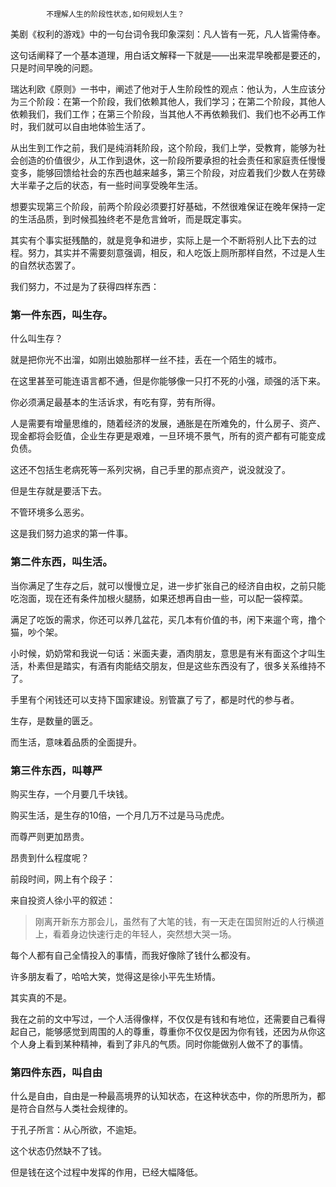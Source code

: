 			不理解人生的阶段性状态,如何规划人生？

美剧《权利的游戏》中的一句台词令我印象深刻：凡人皆有一死，凡人皆需侍奉。

这句话阐释了一个基本道理，用白话文解释一下就是——出来混早晚都是要还的，只是时间早晚的问题。

瑞达利欧《原则》一书中，阐述了他对于人生阶段性的观点：他认为，人生应该分为三个阶段：在第一个阶段，我们依赖其他人，我们学习；在第二个阶段，其他人依赖我们，我们工作；在第三个阶段，当其他人不再依赖我们、我们也不必再工作时，我们就可以自由地体验生活了。

从出生到工作之前，我们是纯消耗阶段，这个阶段，我们上学，受教育，能够为社会创造的价值很少，从工作到退休，这一阶段所要承担的社会责任和家庭责任慢慢变多，能够回馈给社会的东西也越来越多，第三个阶段，对应着我们少数人在劳碌大半辈子之后的状态，有一些时间享受晚年生活。

想要实现第三个阶段，前两个阶段必须要打好基础，不然很难保证在晚年保持一定的生活品质，到时候孤独终老不是危言耸听，而是既定事实。

其实有个事实挺残酷的，就是竞争和进步，实际上是一个不断将别人比下去的过程。努力，其实并不需要刻意强调，相反，和人吃饭上厕所那样自然，不过是人生的自然状态罢了。

我们努力，不过是为了获得四样东西：

### 第一件东西，叫生存。

什么叫生存？

就是把你光不出溜，如刚出娘胎那样一丝不挂，丢在一个陌生的城市。

在这里甚至可能连语言都不通，但是你能够像一只打不死的小强，顽强的活下来。

你必须满足最基本的生活诉求，有吃有穿，劳有所得。

人是需要有增量思维的，随着经济的发展，通胀是在所难免的，什么房子、资产、现金都将会贬值，企业生存更是艰难，一旦环境不景气，所有的资产都有可能变成负债。

这还不包括生老病死等一系列灾祸，自己手里的那点资产，说没就没了。

但是生存就是要活下去。

不管环境多么恶劣。

这是我们努力追求的第一件事。

### 第二件东西，叫生活。

当你满足了生存之后，就可以慢慢立足，进一步扩张自己的经济自由权，之前只能吃泡面，现在还有条件加根火腿肠，如果还想再自由一些，可以配一袋榨菜。

满足了吃饭的需求，你还可以养几盆花，买几本有价值的书，闲下来遛个弯，撸个猫，吵个架。

小时候，奶奶常和我说一句话：米面夫妻，酒肉朋友，意思是有米有面这个才叫生活，朴素但是踏实，有酒有肉能结交朋友，但是这些东西没有了，很多关系维持不了。

手里有个闲钱还可以支持下国家建设。别管赢了亏了，都是时代的参与者。

生存，是数量的匮乏。

而生活，意味着品质的全面提升。


### 第三件东西，叫尊严

购买生存，一个月要几千块钱。

购买生活，是生存的10倍，一个月几万不过是马马虎虎。

而尊严则更加昂贵。

昂贵到什么程度呢？

前段时间，网上有个段子：

来自投资人徐小平的叙述：

>刚离开新东方那会儿，虽然有了大笔的钱，有一天走在国贸附近的人行横道上，看着身边快速行走的年轻人，突然想大哭一场。

每个人都有自己全情投入的事情，而我好像除了钱什么都没有。

许多朋友看了，哈哈大笑，觉得这是徐小平先生矫情。

其实真的不是。

我在之前的文中写过，一个人活得像样，不仅仅是有钱和有地位，还需要自己看得起自己，能够感觉到周围的人的尊重，尊重你不仅仅是因为你有钱，还因为从你这个人身上看到某种精神，看到了非凡的气质。同时你能做别人做不了的事情。

### 第四件东西，叫自由

什么是自由，自由是一种最高境界的认知状态，在这种状态中，你的所思所为，都是符合自然与人类社会规律的。

于孔子所言：从心所欲，不逾矩。

这个状态仍然缺不了钱。

但是钱在这个过程中发挥的作用，已经大幅降低。




